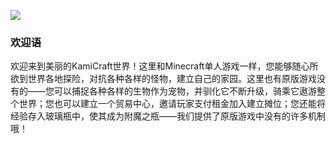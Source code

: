 ![](https://ae01.alicdn.com/kf/He8a3abe966a34d21b6931cd0b5277f3d1.jpg)

### 欢迎语

欢迎来到美丽的KamiCraft世界！这里和Minecraft单人游戏一样，您能够随心所欲到世界各地探险，对抗各种各样的怪物，建立自己的家园。这里也有原版游戏没有的——您可以捕捉各种各样的生物作为宠物，并驯化它不断升级，骑乘它遨游整个世界；您也可以建立一个贸易中心，邀请玩家支付租金加入建立摊位；您还能将经验存入玻璃瓶中，使其成为附魔之瓶——我们提供了原版游戏中没有的许多机制哦！

